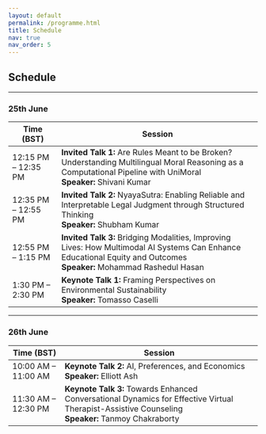 ```yaml
---
layout: default
permalink: /programme.html
title: Schedule
nav: true
nav_order: 5
---
```


## Schedule

---

### **25th June**

<table class="schedule-table">
  <thead>
    <tr>
      <th style="text-align:center;">Time (BST)</th>
      <th style="text-align:center;">Session</th>
    </tr>
  </thead>
  <tbody>
    <tr>
      <td>12:15 PM – 12:35 PM</td>
      <td><strong>Invited Talk 1:</strong> Are Rules Meant to be Broken? Understanding Multilingual Moral Reasoning as a Computational Pipeline with UniMoral<br><strong>Speaker:</strong> Shivani Kumar</td>
    </tr>
    <tr>
      <td>12:35 PM – 12:55 PM</td>
      <td><strong>Invited Talk 2:</strong> NyayaSutra: Enabling Reliable and Interpretable Legal Judgment through Structured Thinking<br><strong>Speaker:</strong> Shubham Kumar</td>
    </tr>
    <tr>
      <td>12:55 PM – 1:15 PM</td>
      <td><strong>Invited Talk 3:</strong> Bridging Modalities, Improving Lives: How Multimodal AI Systems Can Enhance Educational Equity and Outcomes<br><strong>Speaker:</strong> Mohammad Rashedul Hasan</td>
    </tr>
    <tr>
      <td>1:30 PM – 2:30 PM</td>
      <td><strong>Keynote Talk 1:</strong> Framing Perspectives on Environmental Sustainability<br><strong>Speaker:</strong> Tomasso Caselli</td>
    </tr>
  </tbody>
</table>

---

### **26th June**

<table class="schedule-table">
  <thead>
    <tr>
      <th style="text-align:center;">Time (BST)</th>
      <th style="text-align:center;">Session</th>
    </tr>
  </thead>
  <tbody>
    <tr>
      <td>10:00 AM – 11:00 AM</td>
      <td><strong>Keynote Talk 2:</strong> AI, Preferences, and Economics<br><strong>Speaker:</strong> Elliott Ash</td>
    </tr>
    <tr>
      <td>11:30 AM – 12:30 PM</td>
      <td><strong>Keynote Talk 3:</strong> Towards Enhanced Conversational Dynamics for Effective Virtual Therapist-Assistive Counseling<br><strong>Speaker:</strong> Tanmoy Chakraborty</td>
    </tr>
  </tbody>
</table>

<!-- [back](./) -->
